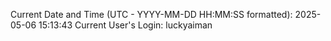 Current Date and Time (UTC - YYYY-MM-DD HH:MM:SS formatted): 2025-05-06 15:13:43
Current User's Login: luckyaiman
